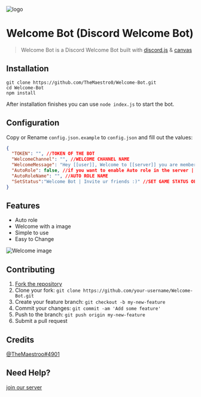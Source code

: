 ![logo](https://i.ibb.co/3vdMpT7/Endless-Constellation-svg.png)

# Welcome Bot (Discord Welcome Bot)
> Welcome Bot is a Discord Welcome Bot built with [discord.js](https://github.com/discordjs/discord.js) & [canvas](https://github.com/Automattic/node-canvas)

## Installation

```
git clone https://github.com/TheMaestro0/Welcome-Bot.git
cd Welcome-Bot
npm install
```

After installation finishes you can use `node index.js` to start the bot.

## Configuration

Copy or Rename `config.json.example` to `config.json` and fill out the values:

```json
{
  "TOKEN": "", //TOKEN OF THE BOT
  "WelcomeChannel": "", //WELCOME CHANNEL NAME
  "WelcomeMessage": "Hey [[user]], Welcome to [[server]] you are member number: [[members]]", //WELCOME MESSAGE
  "AutoRole": false, //if you want to enable Auto role in the server | true/false
  "AutoRoleName": "", //AUTO ROLE NAME
  "SetStatus":"Welcome Bot | Invite ur friends :)" //SET GAME STATUS OF THE BOT
}
```

## Features
* Auto role
* Welcome with a image
* Simple to use
* Easy to Change

![Welcome image](https://i.ibb.co/3cHTX2Y/Capture.png)

## Contributing

1. [Fork the repository](https://github.com/TheMaestro0/Welcome-Bot/fork)
2. Clone your fork: `git clone https://github.com/your-username/Welcome-Bot.git`
3. Create your feature branch: `git checkout -b my-new-feature`
4. Commit your changes: `git commit -am 'Add some feature'`
5. Push to the branch: `git push origin my-new-feature`
6. Submit a pull request

## Credits

[@TheMaestroo#4901](https://github.com/TheMaestro0)

## Need Help?

[join our server](https://discord.gg/hr7534X)
